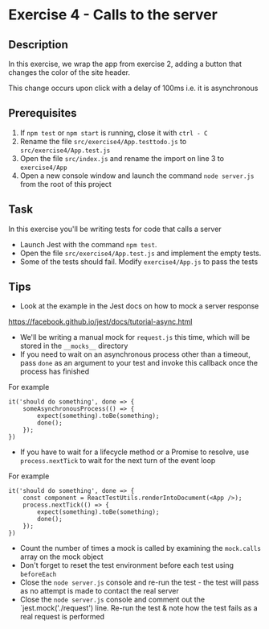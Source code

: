 # Exercise 4 - Calls to the server

## Description

In this exercise, we wrap the app from exercise 2, adding a button that changes
the color of the site header.

This change occurs upon click with a delay of 100ms i.e. it is asynchronous

## Prerequisites

1. If `npm test` or `npm start` is running, close it with `ctrl - C`
2. Rename the file `src/exercise4/App.testtodo.js` to `src/exercise4/App.test.js`
3. Open the file `src/index.js` and rename the import on line 3 to `exercise4/App`
4. Open a new console window and launch the command `node server.js` from the root of this project

## Task

In this exercise you'll be writing tests for code that calls a server

- Launch Jest with the command `npm test`.
- Open the file `src/exercise4/App.test.js` and implement the empty tests.
- Some of the tests should fail. Modify `exercise4/App.js` to pass the tests

## Tips

- Look at the example in the Jest docs on how to mock a server response

https://facebook.github.io/jest/docs/tutorial-async.html

- We'll be writing a manual mock for `request.js` this time, which will be stored in the `__mocks__` directory
- If you need to wait on an asynchronous process other than a timeout, pass `done` as an argument to your test and invoke this callback once the process has finished

For example

```
it('should do something', done => {
	someAsynchronousProcess(() => {
		expect(something).toBe(something);
		done();
	});
})

```

- If you have to wait for a lifecycle method or a Promise to resolve, use `process.nextTick` to wait for the next turn of the event loop

For example

```
it('should do something', done => {
	const component = ReactTestUtils.renderIntoDocument(<App />);
	process.nextTick(() => {
		expect(something).toBe(something);
		done();
	});
})

```

- Count the number of times a mock is called by examining the `mock.calls` array on the mock object
- Don't forget to reset the test environment before each test using `beforeEach`
- Close the `node server.js` console and re-run the test - the test will pass as no attempt is made to contact the real server
- Close the `node server.js` console and comment out the `jest.mock('./request') line. Re-run the test & note how the test fails as a real request is performed
 